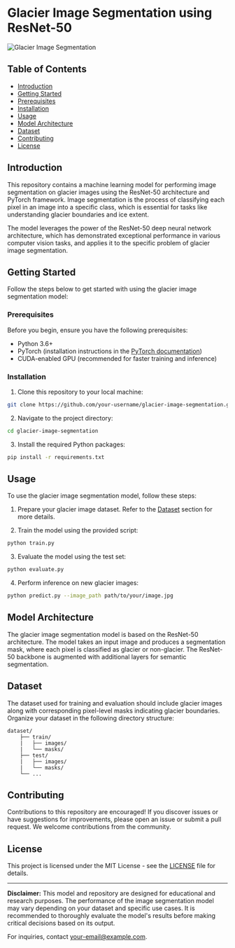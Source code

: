 # Glacier Image Segmentation using ResNet-50

![Glacier Image Segmentation](images/glacier_segmentation.png)

## Table of Contents

- [Introduction](#introduction)
- [Getting Started](#getting-started)
- [Prerequisites](#prerequisites)
- [Installation](#installation)
- [Usage](#usage)
- [Model Architecture](#model-architecture)
- [Dataset](#dataset)
- [Contributing](#contributing)
- [License](#license)

## Introduction

This repository contains a machine learning model for performing image segmentation on glacier images using the ResNet-50 architecture and PyTorch framework. Image segmentation is the process of classifying each pixel in an image into a specific class, which is essential for tasks like understanding glacier boundaries and ice extent.

The model leverages the power of the ResNet-50 deep neural network architecture, which has demonstrated exceptional performance in various computer vision tasks, and applies it to the specific problem of glacier image segmentation.

## Getting Started

Follow the steps below to get started with using the glacier image segmentation model:

### Prerequisites

Before you begin, ensure you have the following prerequisites:

- Python 3.6+
- PyTorch (installation instructions in the [PyTorch documentation](https://pytorch.org/get-started/locally/))
- CUDA-enabled GPU (recommended for faster training and inference)

### Installation

1. Clone this repository to your local machine:

```bash
git clone https://github.com/your-username/glacier-image-segmentation.git
```

2. Navigate to the project directory:

```bash
cd glacier-image-segmentation
```

3. Install the required Python packages:

```bash
pip install -r requirements.txt
```

## Usage

To use the glacier image segmentation model, follow these steps:

1. Prepare your glacier image dataset. Refer to the [Dataset](#dataset) section for more details.

2. Train the model using the provided script:

```bash
python train.py
```

3. Evaluate the model using the test set:

```bash
python evaluate.py
```

4. Perform inference on new glacier images:

```bash
python predict.py --image_path path/to/your/image.jpg
```

## Model Architecture

The glacier image segmentation model is based on the ResNet-50 architecture. The model takes an input image and produces a segmentation mask, where each pixel is classified as glacier or non-glacier. The ResNet-50 backbone is augmented with additional layers for semantic segmentation.

## Dataset

The dataset used for training and evaluation should include glacier images along with corresponding pixel-level masks indicating glacier boundaries. Organize your dataset in the following directory structure:

```
dataset/
    ├── train/
    |   ├── images/
    |   └── masks/
    ├── test/
    |   ├── images/
    |   └── masks/
    └── ...
```

## Contributing

Contributions to this repository are encouraged! If you discover issues or have suggestions for improvements, please open an issue or submit a pull request. We welcome contributions from the community.

## License

This project is licensed under the MIT License - see the [LICENSE](LICENSE) file for details.

---

**Disclaimer:** This model and repository are designed for educational and research purposes. The performance of the image segmentation model may vary depending on your dataset and specific use cases. It is recommended to thoroughly evaluate the model's results before making critical decisions based on its output.

For inquiries, contact [your-email@example.com](mailto:your-email@example.com).
